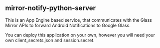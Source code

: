 mirror-notify-python-server
---------------------------


This is an App Engine based service, that communicates with the Glass Mirror APIs to forward Android Notifications to Google Glass.

You can deploy this application on your own, however you will need your own client_secrets.json and session.secret.
